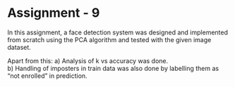 # Assignment - 9

In this assignment, a face detection system was designed and implemented from scratch
using the PCA algorithm and tested with the given image dataset.

Apart from this:
a) Analysis of k vs accuracy was done.   
b) Handling of imposters in train data was also done by labelling them as “not enrolled” in prediction.
